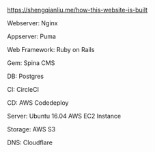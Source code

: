 https://shengqianliu.me/how-this-website-is-built

Webserver: Nginx

Appserver: Puma

Web Framework: Ruby on Rails

Gem: Spina CMS

DB: Postgres

CI: CircleCI

CD: AWS Codedeploy

Server: Ubuntu 16.04 AWS EC2 Instance

Storage: AWS S3

DNS: Cloudflare
